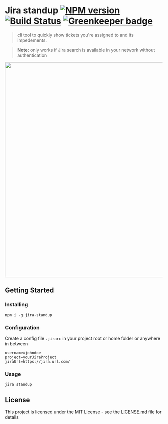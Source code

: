 # Jira standup [![NPM version][npm-image]][npm-url] [![Build Status][travis-image]][travis-url] [![Greenkeeper badge](https://badges.greenkeeper.io/wingleung/jira-standup.svg)](https://greenkeeper.io/)

> cli tool to quickly show tickets you're assigned to and its impedements.

> **Note:** only works if Jira search is available in your network without authentication

<img src="jira-standup.gif" width="688">

## Getting Started

### Installing

```
npm i -g jira-standup
```

### Configuration

Create a config file `.jirarc` in your project root or home folder or anywhere in between

```
username=johndoe
project=yourJiraProject
jiraUrl=https://jira.url.com/
```

### Usage

```
jira standup
```

## License

This project is licensed under the MIT License - see the [LICENSE.md](LICENSE.md) file for details

[npm-url]: https://www.npmjs.com/package/jira-standup
[npm-image]: https://img.shields.io/npm/v/jira-standup.svg
[travis-url]: https://travis-ci.org/wingleung/jira-standup
[travis-image]: https://travis-ci.org/wingleung/jira-standup.svg?branch=master
